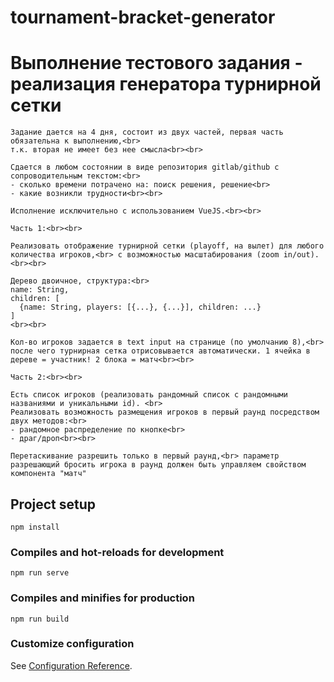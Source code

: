 # tournament-bracket-generator
# Выполнение тестового задания - реализация генератора турнирной сетки 

```
Задание дается на 4 дня, состоит из двух частей, первая часть обязательна к выполнению,<br> 
т.к. вторая не имеет без нее смысла<br><br>

Сдается в любом состоянии в виде репозитория gitlab/github с сопроводительным текстом:<br>
- сколько времени потрачено на: поиск решения, решение<br>
- какие возникли трудности<br><br>

Исполнение исключительно с использованием VueJS.<br><br>

Часть 1:<br><br>

Реализовать отображение турнирной сетки (playoff, на вылет) для любого количества игроков,<br> с возможностью масштабирования (zoom in/out).<br><br>

Дерево двоичное, структура:<br>
name: String,
children: [
  {name: String, players: [{...}, {...}], children: ...}
]
<br><br>

Кол-во игроков задается в text input на странице (по умолчанию 8),<br> 
после чего турнирная сетка отрисовывается автоматически. 1 ячейка в дереве = участник! 2 блока = матч<br><br>

Часть 2:<br><br>

Есть список игроков (реализовать рандомный список с рандомными названиями и уникальными id). <br>
Реализовать возможность размещения игроков в первый раунд посредством двух методов:<br>
- рандомное распределение по кнопке<br>
- драг/дроп<br><br>

Перетаскивание разрешить только в первый раунд,<br> параметр разрешающий бросить игрока в раунд должен быть управляем свойством компонента "матч"

```

## Project setup
```
npm install
```

### Compiles and hot-reloads for development
```
npm run serve
```

### Compiles and minifies for production
```
npm run build
```

### Customize configuration
See [Configuration Reference](https://cli.vuejs.org/config/).
